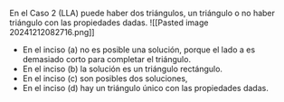 En el Caso 2 (LLA) puede haber dos triángulos, un triángulo o no haber triángulo con las propiedades dadas.
![[Pasted image 20241212082716.png]]

- En el inciso (a) no es posible una solución, porque el lado a es demasiado corto para completar el triángulo. 
- En el inciso (b) la solución es un triángulo rectángulo. 
- En el inciso (c) son posibles dos soluciones, 
- En el inciso (d) hay un triángulo único con las propiedades dadas.  